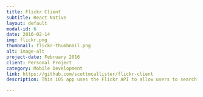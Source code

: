 ```yaml
---
title: Flickr Client
subtitle: React Native
layout: default
modal-id: 6
date: 2016-02-14
img: flickr.png
thumbnail: flickr-thumbnail.png
alt: image-alt
project-date: February 2016
client: Personal Project
category: Mobile Development
link: https://github.com/scottmcallister/flickr-client
description: This iOS app uses the Flickr API to allow users to search for photos. There are options to sort search results by relevance, date posted, date taken, or interestingness. The app was built using React Native. 

---
```


